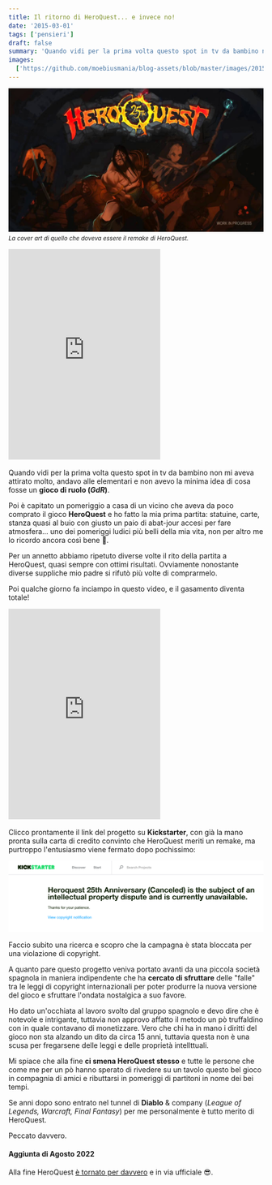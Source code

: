 ```yaml
---
title: Il ritorno di HeroQuest... e invece no!
date: '2015-03-01'
tags: ['pensieri']
draft: false
summary: 'Quando vidi per la prima volta questo spot in tv da bambino non mi aveva attirato molto, andavo alle elementari e non avevo la minima idea di cosa fosse un gioco di ruolo (GdR).'
images:
  ['https://github.com/moebiusmania/blog-assets/blob/master/images/2015/maxresdefault.jpg?raw=true']
---
```


![La cover art di quello che doveva essere il remake di HeroQuest.](https://github.com/moebiusmania/blog-assets/blob/master/images/2015/maxresdefault.jpg?raw=true)<small>_La cover art di quello che doveva essere il remake di HeroQuest._</small>

<iframe loading="lazy" class="w-full" height="415" src="https://www.youtube.com/embed/wC2QJa8olUk" frameborder="0" allowfullscreen></iframe>

Quando vidi per la prima volta questo spot in tv da bambino non mi aveva attirato molto, andavo alle elementari e non avevo la minima idea di cosa fosse un **gioco di ruolo (_GdR_)**.

Poi è capitato un pomeriggio a casa di un vicino che aveva da poco comprato il gioco **HeroQuest** e ho fatto la mia prima partita: statuine, carte, stanza quasi al buio con giusto un paio di abat-jour accesi per fare atmosfera... uno dei pomeriggi ludici più belli della mia vita, non per altro me lo ricordo ancora così bene 🙂.

Per un annetto abbiamo ripetuto diverse volte il rito della partita a HeroQuest, quasi sempre con ottimi risultati. Ovviamente nonostante diverse suppliche mio padre si rifutò più volte di comprarmelo.

Poi qualche giorno fa inciampo in questo video, e il gasamento diventa totale!

<iframe loading="lazy" class="w-full" height="415" src="https://www.youtube.com/embed/2iaC-UpA5r4" frameborder="0" allowfullscreen></iframe>

Clicco prontamente il link del progetto su **Kickstarter**, con già la mano pronta sulla carta di credito convinto che HeroQuest meriti un remake, ma purtroppo l'entusiasmo viene fermato dopo pochissimo:

![](https://github.com/moebiusmania/blog-assets/blob/master/images/2015/Schermata-2015-03-02-alle-01-54-44.png?raw=true)

Faccio subito una ricerca e scopro che la campagna è stata bloccata per una violazione di copyright.

A quanto pare questo progetto veniva portato avanti da una piccola società spagnola in maniera indipendente che ha **cercato di sfruttare** delle "falle" tra le leggi di copyright internazionali per poter produrre la nuova versione del gioco e sfruttare l'ondata nostalgica a suo favore.

Ho dato un'occhiata al lavoro svolto dal gruppo spagnolo e devo dire che è notevole e intrigante, tuttavia non approvo affatto il metodo un pò truffaldino con in quale contavano di monetizzare. Vero che chi ha in mano i diritti del gioco non sta alzando un dito da circa 15 anni, tuttavia questa non è una scusa per fregarsene delle leggi e delle proprietà intellttuali.

Mi spiace che alla fine **ci smena HeroQuest stesso** e tutte le persone che come me per un pò hanno sperato di rivedere su un tavolo questo bel gioco in compagnia di amici e ributtarsi in pomeriggi di partitoni in nome dei bei tempi.

Se anni dopo sono entrato nel tunnel di **Diablo** & company (_League of Legends, Warcraft, Final Fantasy_) per me personalmente è tutto merito di HeroQuest.

Peccato davvero.

#### Aggiunta di Agosto 2022

Alla fine HeroQuest [è tornato per davvero](https://www.amazon.it/Hasbro-Gaming-Heroquest-Avventura-Miniature/dp/B09M9FWPVG/ref=sr_1_3?__mk_it_IT=%C3%85M%C3%85%C5%BD%C3%95%C3%91&crid=PYPXI2TJJAAG&keywords=hero+quest&qid=1660553434&sprefix=hero+ques%2Caps%2C158&sr=8-3) e in via ufficiale 😎.
